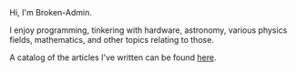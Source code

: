 <link rel="stylesheet" href="/techlog/style/custom.css">
Hi, I'm Broken-Admin. 

I enjoy programming, tinkering with hardware, astronomy, various physics fields, mathematics, and other topics relating to those.

A catalog of the articles I've written can be found [here](/techlog/catalog).